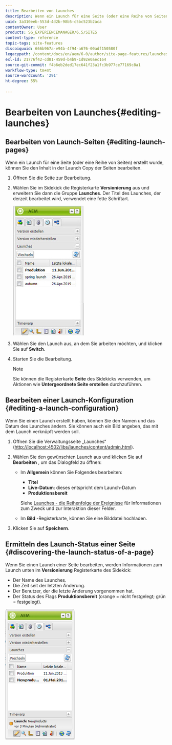 ```yaml
---
title: Bearbeiten von Launches
description: Wenn ein Launch für eine Seite (oder eine Reihe von Seiten) erstellt wurde, können Sie den Inhalt in der Launch Copy der Seiten bearbeiten.
uuid: 3a310eeb-553d-4d2b-98b5-c5bc523b2aca
contentOwner: User
products: SG_EXPERIENCEMANAGER/6.5/SITES
content-type: reference
topic-tags: site-features
discoiquuid: 666b967a-e94b-4f94-a676-00adf150580f
legacypath: /content/docs/en/aem/6-0/author/site-page-features/launches
exl-id: 21776f42-cd81-459d-b4b9-1d92e0aec164
source-git-commit: f4b6eb2ded17ec641f23a1fc3b977ce77169c8a1
workflow-type: tm+mt
source-wordcount: '291'
ht-degree: 55%

---
```


# Bearbeiten von Launches{#editing-launches}

## Bearbeiten von Launch-Seiten {#editing-launch-pages}

Wenn ein Launch für eine Seite (oder eine Reihe von Seiten) erstellt wurde, können Sie den Inhalt in der Launch Copy der Seiten bearbeiten.

1. Öffnen Sie die Seite zur Bearbeitung.
1. Wählen Sie im Sidekick die Registerkarte **Versionierung** aus und erweitern Sie dann die Gruppe **Launches**. Der Titel des Launches, der derzeit bearbeitet wird, verwendet eine fette Schriftart.

   ![chlimage_1-13](assets/chlimage_1-13.jpeg)

1. Wählen Sie den Launch aus, an dem Sie arbeiten möchten, und klicken Sie auf **Switch**.
1. Starten Sie die Bearbeitung.

   >[!NOTE]
   >
   >Sie können die Registerkarte **Seite** des Sidekicks verwenden, um Aktionen wie **Untergeordnete Seite erstellen** durchzuführen. 

## Bearbeiten einer Launch-Konfiguration {#editing-a-launch-configuration}

Wenn Sie einen Launch erstellt haben, können Sie den Namen und das Datum des Launches ändern. Sie können auch ein Bild angeben, das mit dem Launch verknüpft werden soll.

1. Öffnen Sie die Verwaltungsseite „Launches“ ([http://localhost:4502/libs/launches/content/admin.html](http://localhost:4502/libs/launches/content/admin.html)). 

1. Wählen Sie den gewünschten Launch aus und klicken Sie auf **Bearbeiten** , um das Dialogfeld zu öffnen:

   * Im **Allgemein** können Sie Folgendes bearbeiten:

      * **Titel**
      * **Live-Datum**: dieses entspricht dem Launch-Datum 
      * **Produktionsbereit**

      Siehe [Launches - die Reihenfolge der Ereignisse](/help/sites-authoring/launches.md#launches-the-order-of-events) für Informationen zum Zweck und zur Interaktion dieser Felder.

   * Im **Bild** -Registerkarte, können Sie eine Bilddatei hochladen.


1. Klicken Sie auf **Speichern**.

## Ermitteln des Launch-Status einer Seite {#discovering-the-launch-status-of-a-page}

Wenn Sie einen Launch einer Seite bearbeiten, werden Informationen zum Launch unten im **Versionierung** Registerkarte des Sidekick:

* Der Name des Launches.
* Die Zeit seit der letzten Änderung.
* Der Benutzer, der die letzte Änderung vorgenommen hat.
* Der Status des Flags **Produktionsbereit** (orange = nicht festgelegt; grün = festgelegt). 

![chlimage_1-186](assets/chlimage_1-186.png)
